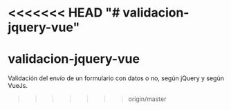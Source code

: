 <<<<<<< HEAD
"# validacion-jquery-vue" 
=======
# validacion-jquery-vue
Validación del envío de un formulario con datos o no, según jQuery y según VueJs.
>>>>>>> origin/master
